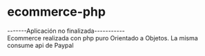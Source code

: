 # ecommerce-php
-------Aplicación no finalizada-----------
<br>
Ecommerce realizada con php puro Orientado a Objetos. La misma consume api de Paypal
